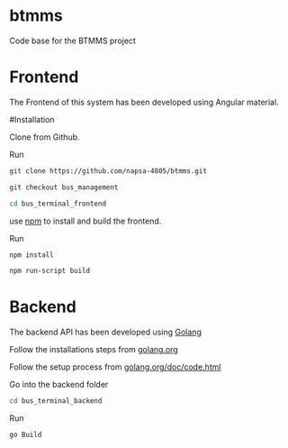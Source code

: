 # btmms
Code base for the BTMMS project

# Frontend

The Frontend of this system has been developed using Angular material.

#Installation

Clone from Github.

Run 
```bash
git clone https://github.com/napsa-4805/btmms.git
```

```bash
git checkout bus_management
```

```bash
cd bus_terminal_frontend
```


use [npm]() to install and build the frontend.

Run
```bash
npm install
```

```bash
npm run-script build
```

# Backend

The backend API has been developed using [Golang]()

Follow the installations steps from [golang.org]()

Follow the setup process from [golang.org/doc/code.html](golang.org/doc/code.html)

Go into the backend folder

```bash
cd bus_terminal_backend
```

Run

```bash
go Build
```
 